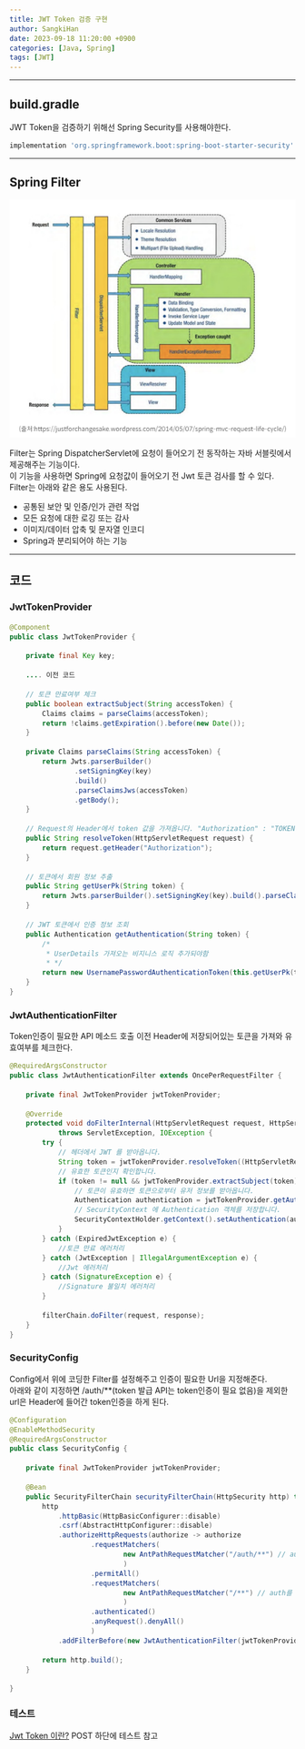 ```yaml
---
title: JWT Token 검증 구현
author: SangkiHan
date: 2023-09-18 11:20:00 +0900
categories: [Java, Spring]
tags: [JWT]
---
```

------------

## build.gradle

JWT Token을 검증하기 위해선 Spring Security를 사용해야한다.

``` gradle
implementation 'org.springframework.boot:spring-boot-starter-security'
```

------------

## Spring Filter

![JWT](/assets/img/post/2023-09-18-Jwt-Token(3)/1.PNG)

Filter는 Spring DispatcherServlet에 요청이 들어오기 전 동작하는 자바 서블릿에서 제공해주는 기능이다.  
이 기능을 사용하면 Spring에 요청값이 들어오기 전 Jwt 토큰 검사를 할 수 있다.  
Filter는 아래와 같은 용도 사용된다.  
+ 공통된 보안 및 인증/인가 관련 작업
+ 모든 요청에 대한 로깅 또는 감사
+ 이미지/데이터 압축 및 문자열 인코디
+ Spring과 분리되어야 하는 기능

------------

## 코드

### JwtTokenProvider
``` java
@Component
public class JwtTokenProvider {

    private final Key key;

    .... 이전 코드
    
    // 토큰 만료여부 체크
    public boolean extractSubject(String accessToken) {
        Claims claims = parseClaims(accessToken);
        return !claims.getExpiration().before(new Date());
    }

    private Claims parseClaims(String accessToken) {
        return Jwts.parserBuilder()
                .setSigningKey(key)
                .build()
                .parseClaimsJws(accessToken)
                .getBody();
    }
    
    // Request의 Header에서 token 값을 가져옵니다. "Authorization" : "TOKEN값'
    public String resolveToken(HttpServletRequest request) {
        return request.getHeader("Authorization");
    }
    
    // 토큰에서 회원 정보 추출
    public String getUserPk(String token) {
        return Jwts.parserBuilder().setSigningKey(key).build().parseClaimsJws(token).getBody().getSubject();
    }
    
    // JWT 토큰에서 인증 정보 조회
    public Authentication getAuthentication(String token) {
    	/*
    	 * UserDetails 가져오는 비지니스 로직 추가되야함
    	 * */
        return new UsernamePasswordAuthenticationToken(this.getUserPk(token), "",  Collections.singletonList(new SimpleGrantedAuthority("ROLE_USER")));
    }
}
```

### JwtAuthenticationFilter
 Token인증이 필요한 API 메소드 호출 이전 Header에 저장되어있는 토큰을 가져와 유효여부를 체크한다.
``` java
@RequiredArgsConstructor
public class JwtAuthenticationFilter extends OncePerRequestFilter {

    private final JwtTokenProvider jwtTokenProvider;

    @Override
    protected void doFilterInternal(HttpServletRequest request, HttpServletResponse response, FilterChain filterChain)
			throws ServletException, IOException {
    	try {
    		// 헤더에서 JWT 를 받아옵니다.
            String token = jwtTokenProvider.resolveToken((HttpServletRequest) request);
            // 유효한 토큰인지 확인합니다.
            if (token != null && jwtTokenProvider.extractSubject(token)) {
                // 토큰이 유효하면 토큰으로부터 유저 정보를 받아옵니다.
                Authentication authentication = jwtTokenProvider.getAuthentication(token);
                // SecurityContext 에 Authentication 객체를 저장합니다.
                SecurityContextHolder.getContext().setAuthentication(authentication);
            }
		} catch (ExpiredJwtException e) {
			//토큰 만료 에러처리
		} catch (JwtException | IllegalArgumentException e) {
			//Jwt 에러처리
		} catch (SignatureException e) {
			//Signature 불일치 에러처리
		}
        
    	filterChain.doFilter(request, response);
    }
}
```

### SecurityConfig

Config에서 위에 코딩한 Filter를 설정해주고 인증이 필요한 Url을 지정해준다.  
아래와 같이 지정하면 /auth/**(token 발급 API는 token인증이 필요 없음)을 제외한 url은 Header에 들어간 token인증을 하게 된다.

``` java
@Configuration
@EnableMethodSecurity	
@RequiredArgsConstructor
public class SecurityConfig {
	
	private final JwtTokenProvider jwtTokenProvider;
 
    @Bean
    public SecurityFilterChain securityFilterChain(HttpSecurity http) throws Exception {
        http
        	.httpBasic(HttpBasicConfigurer::disable)
        	.csrf(AbstractHttpConfigurer::disable)
        	.authorizeHttpRequests(authorize -> authorize
        			.requestMatchers(
        					new AntPathRequestMatcher("/auth/**") // auth url로 시작하는 API는 JwtAuthenticationFilter를 타지않음
        					)
        			.permitAll()
        			.requestMatchers(
        					new AntPathRequestMatcher("/**") // auth를 제외한 모든 url은 JwtAuthenticationFilter를 거침
        					)
        			.authenticated()
        			.anyRequest().denyAll()
        			)
        	.addFilterBefore(new JwtAuthenticationFilter(jwtTokenProvider), UsernamePasswordAuthenticationFilter.class);
 
        return http.build();
    }

}
```

### 테스트
[Jwt Token 이란?](https://sangkihan.github.io/posts/Jwt-Token(1)/)  POST 하단에 테스트 참고

